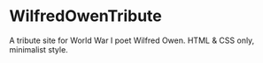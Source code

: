 # WilfredOwenTribute
A tribute site for World War I poet Wilfred Owen. HTML &amp; CSS only, minimalist style.
